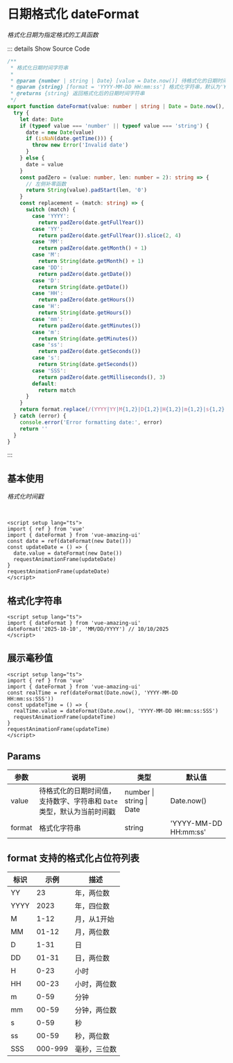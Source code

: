 # 日期格式化 dateFormat

<GlobalElement />

_格式化日期为指定格式的工具函数_

::: details Show Source Code

```ts
/**
 * 格式化日期时间字符串
 *
 * @param {number | string | Date} [value = Date.now()] 待格式化的日期时间值，支持数字、字符串和 Date 类型，默认为当前时间戳
 * @param {string} [format = 'YYYY-MM-DD HH:mm:ss'] 格式化字符串，默认为'YYYY-MM-DD HH:mm:ss'，支持格式化参数：YY：年，M：月，D：日，H：时，m：分钟，s：秒，SSS：毫秒
 * @returns {string} 返回格式化后的日期时间字符串
 */
export function dateFormat(value: number | string | Date = Date.now(), format: string = 'YYYY-MM-DD HH:mm:ss'): string {
  try {
    let date: Date
    if (typeof value === 'number' || typeof value === 'string') {
      date = new Date(value)
      if (isNaN(date.getTime())) {
        throw new Error('Invalid date')
      }
    } else {
      date = value
    }
    const padZero = (value: number, len: number = 2): string => {
      // 左侧补零函数
      return String(value).padStart(len, '0')
    }
    const replacement = (match: string) => {
      switch (match) {
        case 'YYYY':
          return padZero(date.getFullYear())
        case 'YY':
          return padZero(date.getFullYear()).slice(2, 4)
        case 'MM':
          return padZero(date.getMonth() + 1)
        case 'M':
          return String(date.getMonth() + 1)
        case 'DD':
          return padZero(date.getDate())
        case 'D':
          return String(date.getDate())
        case 'HH':
          return padZero(date.getHours())
        case 'H':
          return String(date.getHours())
        case 'mm':
          return padZero(date.getMinutes())
        case 'm':
          return String(date.getMinutes())
        case 'ss':
          return padZero(date.getSeconds())
        case 's':
          return String(date.getSeconds())
        case 'SSS':
          return padZero(date.getMilliseconds(), 3)
        default:
          return match
      }
    }
    return format.replace(/(YYYY|YY|M{1,2}|D{1,2}|H{1,2}|m{1,2}|s{1,2}|SSS)/g, replacement)
  } catch (error) {
    console.error('Error formatting date:', error)
    return ''
  }
}
```

:::

<script setup lang="ts">
import { ref } from 'vue'
import { dateFormat } from 'vue-amazing-ui'
const date = ref(dateFormat(new Date()))
const updateDate = () => {
  date.value = dateFormat(new Date())
  requestAnimationFrame(updateDate)
}
requestAnimationFrame(updateDate)
const realTime = ref(dateFormat(Date.now(), 'YYYY-MM-DD HH:mm:ss:SSS'))
const updateTime = () => {
  realTime.value = dateFormat(Date.now(), 'YYYY-MM-DD HH:mm:ss:SSS')
  requestAnimationFrame(updateTime)
}
requestAnimationFrame(updateTime)
</script>

## 基本使用

_格式化时间戳_

<br/>

<Alert :message="date" type="info" />

```vue
<script setup lang="ts">
import { ref } from 'vue'
import { dateFormat } from 'vue-amazing-ui'
const date = ref(dateFormat(new Date()))
const updateDate = () => {
  date.value = dateFormat(new Date())
  requestAnimationFrame(updateDate)
}
requestAnimationFrame(updateDate)
</script>
```

## 格式化字符串

<Alert message="10/10/2025" type="info" />

```vue
<script setup lang="ts">
import { dateFormat } from 'vue-amazing-ui'
dateFormat('2025-10-10', 'MM/DD/YYYY') // 10/10/2025
</script>
```

## 展示毫秒值

<Alert :message="realTime" type="info" />

```vue
<script setup lang="ts">
import { ref } from 'vue'
import { dateFormat } from 'vue-amazing-ui'
const realTime = ref(dateFormat(Date.now(), 'YYYY-MM-DD HH:mm:ss:SSS'))
const updateTime = () => {
  realTime.value = dateFormat(Date.now(), 'YYYY-MM-DD HH:mm:ss:SSS')
  requestAnimationFrame(updateTime)
}
requestAnimationFrame(updateTime)
</script>
```

## Params

| 参数 | 说明 | 类型 | 默认值 |
| --- | --- | --- | --- |
| value | 待格式化的日期时间值，支持数字、字符串和 `Date` 类型，默认为当前时间戳 | number &#124; string &#124; Date | Date.now() |
| format | 格式化字符串 | string | 'YYYY-MM-DD HH:mm:ss' |

## format 支持的格式化占位符列表

| 标识 | 示例    | 描述         |
| ---- | ------- | ------------ |
| YY   | 23      | 年，两位数   |
| YYYY | 2023    | 年，四位数   |
| M    | 1-12    | 月，从1开始  |
| MM   | 01-12   | 月，两位数   |
| D    | 1-31    | 日           |
| DD   | 01-31   | 日，两位数   |
| H    | 0-23    | 小时         |
| HH   | 00-23   | 小时，两位数 |
| m    | 0-59    | 分钟         |
| mm   | 00-59   | 分钟，两位数 |
| s    | 0-59    | 秒           |
| ss   | 00-59   | 秒，两位数   |
| SSS  | 000-999 | 毫秒，三位数 |
